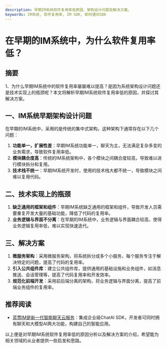 ```yaml
---
description: 早期IM系统软件复用率低原因、架构设计问题及解决方案。
keywords: IM系统, 软件复用率, IM SDK, 即时通讯SDK
---
```

# 在早期的IM系统中，为什么软件复用率低？

## 摘要

1、为什么早期IM系统中的软件复用率屡屡难以提高？是因为系统架构设计问题还是技术实现上的瓶颈呢？本文将解析早期IM系统软件复用率低的原因，并探讨其解决方案。

## 一、IM系统早期架构设计问题

在早期的IM系统中，采用的是传统的集中式架构，这种架构下通常存在以下几个问题：

1. **功能单一，扩展性差**：早期IM系统功能单一，聊天为主，无法满足复杂多变的业务需求，导致软件复用率低。
2. **模块耦合度高**：传统的IM系统架构中，各个模块之间耦合度较高，导致难以进行模块拆分和复用。
3. **技术栈不统一**：早期IM系统开发时，使用的技术栈大都不统一，导致模块之间难以复用代码。

## 二、技术实现上的瓶颈

1. **缺乏通用的框架和组件**：早期IM系统缺乏通用的框架和组件，导致开发人员需要重复开发大量的基础功能，降低了代码的复用率。
2. **业务逻辑与界面不分离**：在早期的IM系统中，业务逻辑与界面耦合较高，使得业务逻辑复用率低，难以实现快速迭代。

## 三、解决方案

1. **微服务架构**：采用微服务架构，将系统拆分成多个小服务，每个服务专注于解决特定的问题，提高了代码的复用率。
2. **引入公共组件库**：建立公共组件库，提供通用的基础设施和业务组件，如消息推送、会话管理等，提高了代码复用率和开发效率。
3. **规范化前端开发**：采用前后端分离的架构，将业务逻辑与界面分离，提高了前端业务组件的复用率。

## 推荐阅读

- [蓝莺IM是新一代智能聊天云服务](https://www.lanyingim.com)：集成企业级ChatAI SDK，开发者可同时拥有聊天和大模型AI两大功能，构建自己的智能应用。

以上便是对早期IM系统软件复用率低的原因分析以及解决方案的介绍，希望能为相关领域的从业者提供一些启发和思路。